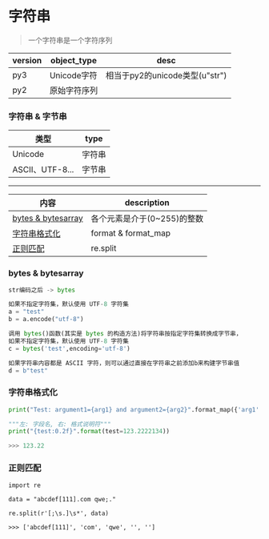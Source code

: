 # 字符串

> 一个字符串是一个字符序列

version|object_type|desc
---|---|---
py3|Unicode字符|相当于py2的unicode类型(u"str")
py2|原始字符序列|

### 字符串 & 字节串
类型|type
---|---
Unicode|字符串
ASCII、UTF-8...|字节串

---

内容|description
---|---
[bytes & bytesarray](#各个元素是介于(0~255)的整数)|各个元素是介于(0~255)的整数
[字符串格式化](#字符串格式化)|format & format_map
[正则匹配](#正则匹配)|re.split

### bytes & bytesarray

```python
str编码之后 -> bytes

如果不指定字符集，默认使用 UTF-8 字符集
a = "test"
b = a.encode("utf-8")

调用 bytes()函数(其实是 bytes 的构造方法)将字符串按指定字符集转换成字节串，
如果不指定字符集，默认使用 UTF-8 字符集
c = bytes('test',encoding='utf-8')

如果字符串内容都是 ASCII 字符，则可以通过直接在字符串之前添加b来构建字节串值
d = b"test"
```

### 字符串格式化
```python
print("Test: argument1={arg1} and argument2={arg2}".format_map({'arg1':"Hello",'arg2':123}))
```

```python
"""左: 字段名, 右: 格式说明符"""
print("{test:0.2f}".format(test=123.2222134))

>>> 123.22
```

### 正则匹配
```
import re

data = "abcdef[111].com qwe;."

re.split(r'[;\s.]\s*', data)

>>> ['abcdef[111]', 'com', 'qwe', '', '']
```